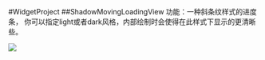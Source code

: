 #WidgetProject
##ShadowMovingLoadingView
功能：一种斜条纹样式的进度条， 你可以指定light或者dark风格，内部绘制时会使得在此样式下显示的更清晰些。

![](http://7xox5k.com1.z0.glb.clouddn.com/shadowmovingloadingview.gif)